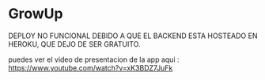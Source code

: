 # GrowUp
DEPLOY NO FUNCIONAL DEBIDO A QUE EL BACKEND ESTA HOSTEADO EN HEROKU, QUE DEJO DE SER GRATUITO.

puedes ver el video de presentacion de la app aqui : https://www.youtube.com/watch?v=xK3BDZ7JuFk

